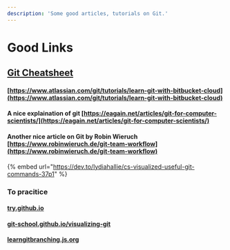 ```yaml
---
description: 'Some good articles, tutorials on Git.'
---
```


# Good Links

## [Git Cheatsheet](https://training.github.com/downloads/github-git-cheat-sheet/)

#### [https://www.atlassian.com/git/tutorials/learn-git-with-bitbucket-cloud](https://www.atlassian.com/git/tutorials/learn-git-with-bitbucket-cloud)

#### A nice explaination of git [https://eagain.net/articles/git-for-computer-scientists/](https://eagain.net/articles/git-for-computer-scientists/)

#### Another nice article on Git by Robin Wieruch [https://www.robinwieruch.de/git-team-workflow](https://www.robinwieruch.de/git-team-workflow)

{% embed url="https://dev.to/lydiahallie/cs-visualized-useful-git-commands-37p1" %}

### To pracitice

#### [try.github.io](https://try.github.io/)

#### [git-school.github.io/visualizing-git](http://git-school.github.io/visualizing-git/)

#### [learngitbranching.js.org](https://learngitbranching.js.org/)

